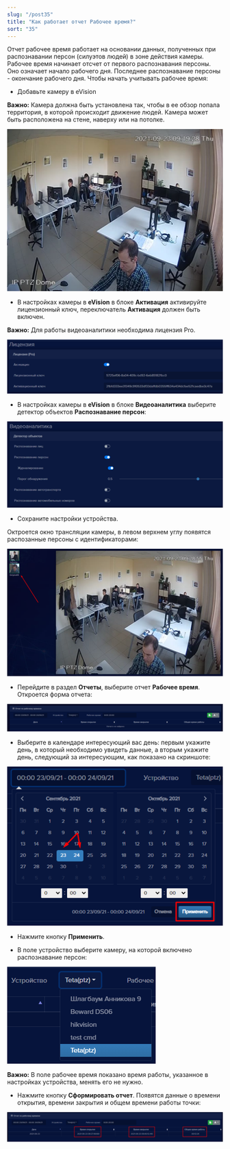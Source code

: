 ```yaml
---
slug: "/post35"
title: "Как работает отчет Рабочее время?"
sort: "35"
---
```


Отчет рабочее время работает на основании данных, полученных при распознавании персон (силуэтов людей) в зоне действия камеры. Рабочее время начинает отсчет от первого распознавания персоны. Оно означает начало рабочего дня. Последнее распознавание персоны -  окончание рабочего дня. Чтобы начать учитывать рабочее время:

- Добавьте камеру в eVision

**Важно:** Камера должна быть установлена так, чтобы в ее обзор попала территория, в которой происходит движение людей. Камера может быть расположена на стене, наверху или на потолке.  

![](images/Screenshot_207.png)

- В настройках камеры в **eVision** в блоке **Активация** активируйте лицензионный ключ, переключатель **Активация** должен быть включен.

**Важно:** Для работы видеоаналитики необходима лицензия Pro.

![](images/Screenshot_208.png)

- В настройках камеры в **eVision** в блоке **Видеоаналитика** выберите детектор объектов **Распознавание персон**:

![](images/Screenshot_209.png)

- Сохраните настройки устройства.

Октроется окно трансляции камеры, в левом верхнем углу появятся распозанные персоны с идентификаторами:

![](images/Screenshot_210.png)

- Перейдите в раздел **Отчеты**, выберите отчет **Рабочее время**. Откроется форма отчета:

![](images/Screenshot_211.png)
  
- Выберите в календаре интересующий вас день: первым укажите день, в который необходимо увидеть данные, а вторым укажите день, следующий за интересующим, как показано на скриншоте:
  
![](images/Screenshot_212.png)

- Нажмите кнопку **Применить**.

- В поле устройство выберите камеру, на которой включено распознавание персон: 

![](images/Screenshot_213.png)

**Важно:** В поле рабочее время показано время работы, указанное в настройках устройства, менять его не нужно.

- Нажмите кнопку **Сформировать отчет**. Появятся данные о времени открытия, времени закрытия и общем времени работы точки:

![](images/Screenshot_214.png)